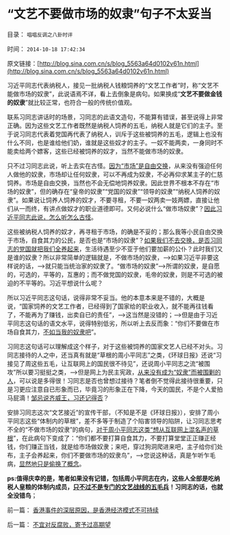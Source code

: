 # “文艺不要做市场的奴隶”句子不太妥当

目录： `唱唱反调之八卦时评` 

时间： `2014-10-18 17:42:34` 

原文链接：[http://blog.sina.com.cn/s/blog_5563a64d0102v61n.html](http://blog.sina.com.cn/s/blog_5563a64d0102v61n.html)

习近平同志代表纳税人，接见一批纳税人钱粮饲养的“文艺工作者”时，称“文艺不能做市场的奴隶”，此说语焉不详，看上去倒象是病句。如果换成“**文艺不要做金钱的奴隶**”就比较正常，也符合一般的传统价值观。

联系习同志讲话时的场景，习同志的此语文造句，不能算有错误，甚至说得上非常正确。因为这些文艺工作者既然是纳税人饲养的五毛，纳税人就是它们的主子。至于说习同志代表着党国再代表了纳税人，训斥于这些被饲养的五毛，逻辑上也没有什么不同，也是谁给他们奶，谁就是这些奴才的主子。一奴不能两卖，一身同时不能卖给两个嫖客，这些已经被饲养的奴才，当然不能做市场的奴隶。

只不过习同志此说，听上去实在古怪。[因为“市场”是自由交换](../../../2009/2/5/市场经济的自由交换原则不容争辩.md)，从来没有强迫任何人做他的奴隶，市场却让任何奴隶，可以不再成为奴隶，不必再仰求某主子的仁慈饲养。市场是自由交换，当然也不会无偿地饲养奴隶。因此世界不根本不存在“市场的奴隶”，但的确存在“皇帝的奴隶”“党国的奴隶”“领导的奴隶”“纳税人饲养的奴隶”。如果说让饲养人饲养的奴才，不要寻租，不要一奴两卖一妓两嫖，直接让他们从一而终，有讲点做奴才的职业道德即可。又何必说什么“做市场奴隶”？[因此习近平同志此说，怎么听怎么古怪](../../../2009/2/3/市场，是经济学的依归，万能的观测标尺.md)。

这些被纳税人饲养的奴才，再寻租于市场，的确是不妥的；那么我等小民自由交换于市场，自食其力的公民，是否也是“市场的奴隶”？[如果我们不去交换，是否习同志的党国就把我们全养起来](../../../2012/11/28/是否让所有人坐下来，等政府分红？.md)，生活待遇至少不亚于他们要加薪的公仆？此时我们又是谁的奴隶？所以非常简单的逻辑就是，不做市场的奴隶，——>如果习近平非要这样说的话，——>就只能当统治家的奴隶了。“做市场的奴隶”——>所谓的奴隶，是自愿的，可选的，平等的，互惠的；而不做党国的奴隶，毛帝的奴隶，则是不可选的被迫的不平等的。习近平想说什么呢？

所以习近平同志这句话，说得非常不妥当。他的本意本来是不错的，大概是说，“国家饲养的文艺工作者，已经得到了国家给的职业收入，就不能再往钱看了，不能再为了赚钱，出卖自已的责任”，——>这当然是没错的；——>但是由于习近平同志这句话的语文水平，说得特别低劣，所以听上去反而象：“你们不要做在市场自食其力，[不如当我的奴隶吧](../../../2014/9/13/奴隶制定律，永远是“先有甘愿做奴隶的贱人”才有奴隶制.md)”。

习同志这句话可以理解成这个样子，对于这些被饲养的国家文艺人已经不对头。习同志接待的人之中，还当真有就是“草根的周小平同志”之类，《环球日报》还说“习接见了周这些五毛，让互联网上的国民很不待见”，还说周小平同志之流“被围攻”所以要习挺挺之类，——>但是网上为民主宪政，[从来没有成为“奴隶”而被围剿的人](../../../2014/5/9/乌有之乡分子真正目标，目的，战略，战术.md)，可以说是多得很！习同志是否也曾想过接待？笔者倒不觉得此接待很重要，只是习更应注意自已形象而已，毕竟习的形象正在下降，今天的国民，不是个人爱拍马屁滴！[邹忌说齐威王，习还记得否](../../../2014/1/26/李克强先生承认过“李克强经济学”吗？能算经济学吗？.md)？

安排习同志这次“文艺接近”的宣传干部，（不知是不是《环球日报》），安排了周小平同志这些“体制内的草根”，差不多等于制造了个陷害领导的陷阱，让习同志思考不全的“不做市场的奴隶”的病句，[对于周小平同志这类“想从互联网上混名声的草根](../../../2014/9/17/不要让左棍的愚昧惩罚你自已，兼谈李悔之先生要跟周小平同志急.md)”，在此病句下变成了：“你们都不要打算自食其力，不要打算堂堂正正赚正经钱，你们赚正当钱，就是给市场做奴隶；来吧，穿过狗洞爬进来吧，主子给你们处布，主子会养起来，你们不要做市场的奴隶鸟”，——>您说这种话，真是乍听乍毛病，[显然地只是偷换了概念](../../../2014/5/3/民主进程的艰难，根本在愚民文化的顽固抵制.md)。

**ps:值得庆幸的是，笔者如果没有记错，包括周小平同志在内，这些人全部是吃纳税人皇粮的体制内成员，[只不过不是专门的文艺战线的五毛兵](../../../2013/12/20/如何断定忽悠战线上的宣传战士们，不是冒充的精神病？.md)！习同志的话，也就全没错鸟**；

前一篇： [香港事件的深层原因，是香港经济模式不可持续](../../../2014/10/22/香港事件的深层原因，是香港经济模式不可持续.md)

后一篇： [不宜对反腐败，寄予过高期望](../../../2014/10/15/不宜对反腐败，寄予过高期望.md)

